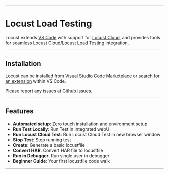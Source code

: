 
---

# Locust Load Testing

Locust extends [VS Code](https://code.visualstudio.com/) with support for [Locust Cloud](https://www.locust.cloud/),
and provides tools for seamless Locust Cloud/Locust Load Testing integration. 

---

## Installation

Locust can be installed from [Visual Studio Code Marketplace](https://marketplace.visualstudio.com/items?itemName=locust.locust-vscode-extension) 
or [search for an extension](https://code.visualstudio.com/docs/configure/extensions/extension-marketplace#_search-for-an-extension) within VS Code.

Please report any issues at [Github Issues](https://github.com/locustcloud/extension/issues/new/choose).

---

## Features

* **Automated setup**: Zero touch installation and environment setup
* **Run Test Locally**: Run Test in Integrated webUI
* **Run Locust Cloud Test**: Run Locust Cloud Test in new browser window
* **Stop Test**: Stop running test 
* **Create**: Generate a basic locustfile
* **Convert HAR**: Convert HAR file to locustfile
* **Run in Debugger**: Run single user in debugger
* **Beginner Guide**: Your first locustfile code walk

---
